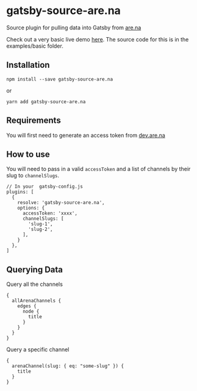 # gatsby-source-are.na

Source plugin for pulling data into Gatsby from [are.na](https://are.na/)

Check out a very basic live demo [here](https://gatsby-source-arena-basic-example.netlify.com/). The source code for this is in the examples/basic folder.

## Installation

```
npm install --save gatsby-source-are.na
```

or

```
yarn add gatsby-source-are.na
```

## Requirements

You will first need to generate an access token from [dev.are.na](https://dev.are.na/)

## How to use

You will need to pass in a valid `accessToken` and a list of channels by their slug to `channelSlugs`.

```
// In your  gatsby-config.js
plugins: [
  {
    resolve: 'gatsby-source-are.na',
    options: {
      accessToken: 'xxxx',
      channelSlugs: [
        'slug-1',
        'slug-2',
      ],
    }
  },
]
```

## Querying Data

Query all the channels

```
{
  allArenaChannels {
    edges {
      node {
        title
      }
    }
  }
}
```

Query a specific channel

```
{
  arenaChannel(slug: { eq: "some-slug" }) {
    title
  }
}
```

